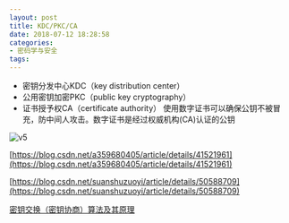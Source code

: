 ```yaml
---
layout: post
title: KDC/PKC/CA
date: 2018-07-12 18:28:58
categories:
- 密码学与安全
tags:
---
```

- 密钥分发中心KDC（key distribution center）
- 公用密钥加密PKC（public key cryptography）
- 证书授予权CA（certificate authority）   使用数字证书可以确保公钥不被冒充，防中间人攻击。数字证书是经过权威机构(CA)认证的公钥

![v5](https://img-blog.csdn.net/20160126171911794?watermark/2/text/aHR0cDovL2Jsb2cuY3Nkbi5uZXQv/font/5a6L5L2T/fontsize/400/fill/I0JBQkFCMA==/dissolve/70/gravity/Center)  

[https://blog.csdn.net/a359680405/article/details/41521961](https://blog.csdn.net/a359680405/article/details/41521961)  

[https://blog.csdn.net/suanshuzuoyi/article/details/50588709](https://blog.csdn.net/suanshuzuoyi/article/details/50588709)  

[密钥交换（密钥协商）算法及其原理](https://blog.csdn.net/andylau00j/article/details/54583769)  